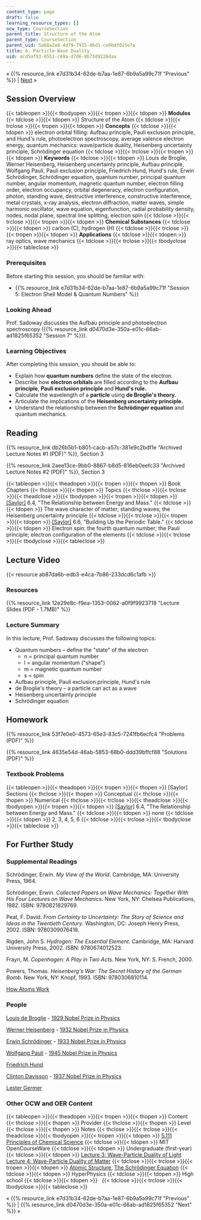 ```yaml
---
content_type: page
draft: false
learning_resource_types: []
ocw_type: CourseSection
parent_title: Structure of the Atom
parent_type: CourseSection
parent_uid: 5a68a2e8-4d79-7915-46d1-ce9bdf015e7a
title: 6. Particle-Wave Duality
uid: acd5af93-6551-c69a-d7d6-8b73d9226daa
---
```

« {{% resource_link e7d31b34-62de-b7aa-1e87-6b9a5a99c71f "Previous" %}} | [Next](/courses/3-091sc-introduction-to-solid-state-chemistry-fall-2010/pages/structure-of-the-atom/7-the-aufbau-principle-photoelectron-spectroscopy/) »

## Session Overview

{{< tableopen >}}{{< tbodyopen >}}{{< tropen >}}{{< tdopen >}}
**Modules**
{{< tdclose >}}{{< tdopen >}}
Structure of the Atom
{{< tdclose >}}{{< trclose >}}{{< tropen >}}{{< tdopen >}}
**Concepts**
{{< tdclose >}}{{< tdopen >}}
electron orbital filling: Aufbau principle, Pauli exclusion principle, and Hund's rule, photoelectron spectroscopy, average valence electron energy, quantum mechanics: wave/particle duality, Heisenberg uncertainty principle, Schrödinger equation
{{< tdclose >}}{{< trclose >}}{{< tropen >}}{{< tdopen >}}
**Keywords**
{{< tdclose >}}{{< tdopen >}}
Louis de Broglie, Werner Heisenberg, Heisenberg uncertainty principle, Aufbau principle, Wolfgang Pauli, Pauli exclusion principle, Friedrich Hund, Hund's rule, Erwin Schrödinger, Schrödinger equation, quantum number, principal quantum number, angular momentum, magnetic quantum number, electron filling order, electron occupancy, orbital degeneracy, electron configuration, photon, standing wave, destructive interference, constructive interference, metal crystals, x-ray analysis, electron diffraction, matter waves, simple harmonic oscillator, wave equation, eigenfunction, radial probability density, nodes, nodal plane, spectral line splitting, electron spin
{{< tdclose >}}{{< trclose >}}{{< tropen >}}{{< tdopen >}}
**Chemical Substances**
{{< tdclose >}}{{< tdopen >}}
carbon (C), hydrogen (H)
{{< tdclose >}}{{< trclose >}}{{< tropen >}}{{< tdopen >}}
**Applications**
{{< tdclose >}}{{< tdopen >}}
ray optics, wave mechanics
{{< tdclose >}}{{< trclose >}}{{< tbodyclose >}}{{< tableclose >}}

### Prerequisites

Before starting this session, you should be familiar with:

- {{% resource_link e7d31b34-62de-b7aa-1e87-6b9a5a99c71f "Session 5: Electron Shell Model & Quantum Numbers" %}}

### Looking Ahead

Prof. Sadoway discusses the Aufbau principle and photoelectron spectroscopy ({{% resource_link d0470d3e-350a-e01c-66ab-ad1825f65352 "Session 7" %}}).

### Learning Objectives

After completing this session, you should be able to:

- Explain how **quantum numbers** define the state of the electron.
- Describe how **electron orbitals** are filled according to the **Aufbau principle**, **Pauli exclusion principle** and **Hund's rule.**
- Calculate the wavelength of a **particle** using **de Broglie's theory.**
- Articulate the implications of the **Heisenberg uncertainty principle.**
- Understand the relationship between the **Schrödinger equation** and quantum mechanics.

## Reading

{{% resource_link db26b5b1-b801-cacb-a57c-381e9c2bdf1e "Archived Lecture Notes #1 (PDF)" %}}, Section 3

{{% resource_link 2aee13ce-9bb0-8867-b8d5-816eb0eefc33 "Archived Lecture Notes #2 (PDF)" %}}, Section 3

{{< tableopen >}}{{< theadopen >}}{{< tropen >}}{{< thopen >}}
Book Chapters
{{< thclose >}}{{< thopen >}}
Topics
{{< thclose >}}{{< trclose >}}{{< theadclose >}}{{< tbodyopen >}}{{< tropen >}}{{< tdopen >}}
[\[Saylor\]](https://saylordotorg.github.io/text_general-chemistry-principles-patterns-and-applications-v1.0/s10-04-the-relationship-between-energ.html) 6.4, "The Relationship between Energy and Mass."
{{< tdclose >}}{{< tdopen >}}
The wave character of matter; standing waves; the Heisenberg uncertainty principle
{{< tdclose >}}{{< trclose >}}{{< tropen >}}{{< tdopen >}}
[\[Saylor\]](https://saylordotorg.github.io/text_general-chemistry-principles-patterns-and-applications-v1.0/s10-06-building-up-the-periodic-table.html) 6.6, "Building Up the Periodic Table."
{{< tdclose >}}{{< tdopen >}}
Electron spin: the fourth quantum number; the Pauli principle; electron configuration of the elements
{{< tdclose >}}{{< trclose >}}{{< tbodyclose >}}{{< tableclose >}}

## Lecture Video

{{< resource ab87da6b-edb3-e4ca-7b86-233dcd6c1afb >}}

### Resources

{{% resource_link 12e29e8c-f9ea-1353-0062-a0f9f9923718 "Lecture Slides (PDF - 1.7MB)" %}}

### Lecture Summary

In this lecture, Prof. Sadoway discusses the following topics:

- Quantum numbers – define the "state" of the electron
    - n = principal quantum number
    - l = angular momentum ("shape")
    - m = magnetic quantum number
    - s = spin
- Aufbau principle, Pauli exclusion principle, Hund's rule
- de Broglie's theory – a particle can act as a wave
- Heisenberg uncertainty principle
- Schrödinger equation

## Homework

{{% resource_link 53f7e0e0-4573-65e3-83c5-7241fb6ecfc4 "Problems (PDF)" %}}

{{% resource_link 4635e54d-46ab-5853-68b0-ddd39bffcf88 "Solutions (PDF)" %}}

### Textbook Problems

{{< tableopen >}}{{< theadopen >}}{{< tropen >}}{{< thopen >}}
\[Saylor\] Sections
{{< thclose >}}{{< thopen >}}
Conceptual
{{< thclose >}}{{< thopen >}}
Numerical
{{< thclose >}}{{< trclose >}}{{< theadclose >}}{{< tbodyopen >}}{{< tropen >}}{{< tdopen >}}
[\[Saylor\]](https://saylordotorg.github.io/text_general-chemistry-principles-patterns-and-applications-v1.0/s10-04-the-relationship-between-energ.html) 6.4, "The Relationship between Energy and Mass."
{{< tdclose >}}{{< tdopen >}}
none
{{< tdclose >}}{{< tdopen >}}
2, 3, 4, 5, 6
{{< tdclose >}}{{< trclose >}}{{< tbodyclose >}}{{< tableclose >}}

## For Further Study

### Supplemental Readings

Schrödinger, Erwin. *My View of the World*. Cambridge, MA: University Press, 1964.

Schrödinger, Erwin. *Collected Papers on Wave Mechanics: Together With His Four Lectures on Wave Mechanics*. New York, NY: Chelsea Publications, 1982. ISBN: 9780821829769.

Peat, F. David. *From Certainty to Uncertainty: The Story of Science and Ideas in the Twentieth Century*. Washington, DC: Joseph Henry Press, 2002. ISBN: 9780309076418.

Rigden, John S. *Hydrogen: The Essential Element*. Cambridge, MA: Harvard University Press, 2002. ISBN: 9780674012523.

Frayn, M. *Copenhagen: A Play in Two Acts*. New York, NY: S. French, 2000.

Powers, Thomas. *Heisenberg's War: The Secret History of the German Bomb*. New York, NY: Knopf, 1993. ISBN: 9780306810114.

[How Atoms Work](http://science.howstuffworks.com/atom.htm)

### People

[Louis de Broglie](http://en.wikipedia.org/wiki/Louis_de_Broglie) - [1929 Nobel Prize in Physics](http://nobelprize.org/nobel_prizes/physics/laureates/1929/)

[Werner Heisenberg](http://en.wikipedia.org/wiki/Werner_Heisenberg) - [1932 Nobel Prize in Physics](http://nobelprize.org/nobel_prizes/physics/laureates/1932/)

[Erwin Schrödinger](http://en.wikipedia.org/wiki/Schrodinger) - [1933 Nobel Prize in Physics](http://nobelprize.org/nobel_prizes/physics/laureates/1933/)

[Wolfgang Pauli](http://en.wikipedia.org/wiki/Wolfgang_Pauli) - [1945 Nobel Prize in Physics](http://nobelprize.org/nobel_prizes/physics/laureates/1945/)

[Friedrich Hund](http://en.wikipedia.org/wiki/Friedrich_Hund)

[Clinton Davisson](http://en.wikipedia.org/wiki/Clinton_Davisson) - [1937 Nobel Prize in Physics](http://nobelprize.org/nobel_prizes/physics/laureates/1937/)

[Lester Germer](http://en.wikipedia.org/wiki/Lester_Germer)

### Other OCW and OER Content

{{< tableopen >}}{{< theadopen >}}{{< tropen >}}{{< thopen >}}
Content
{{< thclose >}}{{< thopen >}}
Provider
{{< thclose >}}{{< thopen >}}
Level
{{< thclose >}}{{< thopen >}}
Notes
{{< thclose >}}{{< trclose >}}{{< theadclose >}}{{< tbodyopen >}}{{< tropen >}}{{< tdopen >}}
[5.111 Principles of Chemical Science](/courses/5-111-principles-of-chemical-science-fall-2008)
{{< tdclose >}}{{< tdopen >}}
MIT OpenCourseWare
{{< tdclose >}}{{< tdopen >}}
Undergraduate (first-year)
{{< tdclose >}}{{< tdopen >}}
[Lecture 3: Wave-Particle Duality of Light](/courses/5-111-principles-of-chemical-science-fall-2008/resources/lecture-3)  
[Lecture 4: Wave-Particle Duality of Matter](/courses/5-111-principles-of-chemical-science-fall-2008/resources/lecture-4)
{{< tdclose >}}{{< trclose >}}{{< tropen >}}{{< tdopen >}}
[Atomic Structure](http://hyperphysics.phy-astr.gsu.edu/hbase/quantum/atomstructcon.html), [The Schrödinger Equation](http://hyperphysics.phy-astr.gsu.edu/hbase/quantum/schrcn.html)
{{< tdclose >}}{{< tdopen >}}
HyperPhysics
{{< tdclose >}}{{< tdopen >}}
High school
{{< tdclose >}}{{< tdopen >}}
 
{{< tdclose >}}{{< trclose >}}{{< tbodyclose >}}{{< tableclose >}}

« {{% resource_link e7d31b34-62de-b7aa-1e87-6b9a5a99c71f "Previous" %}} | {{% resource_link d0470d3e-350a-e01c-66ab-ad1825f65352 "Next" %}} »